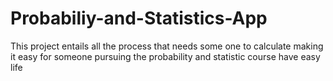 # Probabiliy-and-Statistics-App
This project entails all the process that needs some one to calculate making it easy for someone pursuing the probability and statistic course have easy life 
